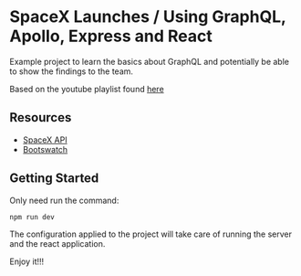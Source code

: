 # SpaceX Launches / Using GraphQL, Apollo, Express and React

Example project to learn the basics about GraphQL and potentially be able to show the findings to the team.

Based on the youtube playlist found [here](https://www.youtube.com/watch?v=SEMTj8w04Z8&list=PLillGF-RfqbZrjw48EXLdM4dsOhURCLZx&index=1)

## Resources

* [SpaceX API](https://docs.spacexdata.com/)
* [Bootswatch](https://bootswatch.com/)

## Getting Started

Only need run the command:

```
npm run dev
```

The configuration applied to the project will take care of running the server and the react application.

Enjoy it!!!